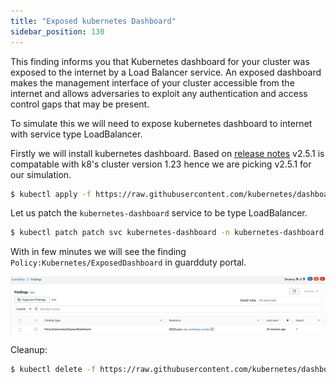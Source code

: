 ```yaml
---
title: "Exposed kubernetes Dashboard"
sidebar_position: 130
---
```


This finding informs you that Kubernetes dashboard for your cluster was exposed to the internet by a Load Balancer service. An exposed dashboard makes the management interface of your cluster accessible from the internet and allows adversaries to exploit any authentication and access control gaps that may be present.

To simulate this we will need to expose kubernetes dashboard to internet with service type LoadBalancer.

Firstly we will install kubernetes dashboard. Based on [release notes](https://github.com/kubernetes/dashboard/releases/tag/v2.5.1) v2.5.1 is compatable with k8's cluster version 1.23 hence we are picking v2.5.1 for our simulation.

```bash
$ kubectl apply -f https://raw.githubusercontent.com/kubernetes/dashboard/v2.5.1/aio/deploy/recommended.yaml
```

Let us patch the `kubernetes-dashboard` service to be type LoadBalancer.

```bash
$ kubectl patch patch svc kubernetes-dashboard -n kubernetes-dashboard -p='{"spec": {"type": "LoadBalancer"}}'
```

With in few minutes we will see the finding `Policy:Kubernetes/ExposedDashboard` in guardduty portal.

![](ExposedDashboard.png)

Cleanup:

```bash
$ kubectl delete -f https://raw.githubusercontent.com/kubernetes/dashboard/v2.5.1/aio/deploy/recommended.yaml
```
